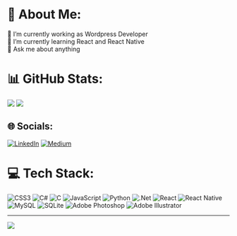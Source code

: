 # 💫 About Me:
🔭 I’m currently working as Wordpress Developer<br>🌱 I’m currently learning React and React Native<br>💬 Ask me about anything<br>

# 📊 GitHub Stats:
![](https://github-readme-stats.vercel.app/api?username=buketozceylan&theme=gotham&hide_border=false&include_all_commits=false&count_private=false)
![](https://github-readme-stats.vercel.app/api/top-langs/?username=buketozceylan&theme=gotham&hide_border=false&include_all_commits=false&count_private=false&layout=compact)


## 🌐 Socials:
[![LinkedIn](https://img.shields.io/badge/LinkedIn-%230077B5.svg?logo=linkedin&logoColor=white)](https://linkedin.com/in/buketozceylan) [![Medium](https://img.shields.io/badge/Medium-12100E?logo=medium&logoColor=white)](https://medium.com/@@bktozceylan) 

# 💻 Tech Stack:
![CSS3](https://img.shields.io/badge/css3-%231572B6.svg?style=for-the-badge&logo=css3&logoColor=white) ![C#](https://img.shields.io/badge/c%23-%23239120.svg?style=for-the-badge&logo=csharp&logoColor=white) ![C](https://img.shields.io/badge/c-%2300599C.svg?style=for-the-badge&logo=c&logoColor=white) ![JavaScript](https://img.shields.io/badge/javascript-%23323330.svg?style=for-the-badge&logo=javascript&logoColor=%23F7DF1E) ![Python](https://img.shields.io/badge/python-3670A0?style=for-the-badge&logo=python&logoColor=ffdd54) ![.Net](https://img.shields.io/badge/.NET-5C2D91?style=for-the-badge&logo=.net&logoColor=white) ![React](https://img.shields.io/badge/react-%2320232a.svg?style=for-the-badge&logo=react&logoColor=%2361DAFB) ![React Native](https://img.shields.io/badge/react_native-%2320232a.svg?style=for-the-badge&logo=react&logoColor=%2361DAFB) ![MySQL](https://img.shields.io/badge/mysql-4479A1.svg?style=for-the-badge&logo=mysql&logoColor=white) ![SQLite](https://img.shields.io/badge/sqlite-%2307405e.svg?style=for-the-badge&logo=sqlite&logoColor=white) ![Adobe Photoshop](https://img.shields.io/badge/adobe%20photoshop-%2331A8FF.svg?style=for-the-badge&logo=adobe%20photoshop&logoColor=white) ![Adobe Illustrator](https://img.shields.io/badge/adobe%20illustrator-%23FF9A00.svg?style=for-the-badge&logo=adobe%20illustrator&logoColor=white)


---
[![](https://visitcount.itsvg.in/api?id=buketozceylan&icon=2&color=10)](https://visitcount.itsvg.in)

<!-- Proudly created with GPRM ( https://gprm.itsvg.in ) -->

